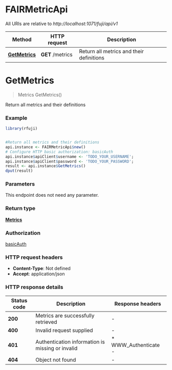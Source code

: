 # FAIRMetricApi

All URIs are relative to *http://localhost:1071/fuji/api/v1*

Method | HTTP request | Description
------------- | ------------- | -------------
[**GetMetrics**](FAIRMetricApi.md#GetMetrics) | **GET** /metrics | Return all metrics and their definitions


# **GetMetrics**
> Metrics GetMetrics()

Return all metrics and their definitions

### Example
```R
library(rfuji)


#Return all metrics and their definitions
api.instance <- FAIRMetricApi$new()
# Configure HTTP basic authorization: basicAuth
api.instance$apiClient$username <- 'TODO_YOUR_USERNAME';
api.instance$apiClient$password <- 'TODO_YOUR_PASSWORD';
result <- api.instance$GetMetrics()
dput(result)
```

### Parameters
This endpoint does not need any parameter.

### Return type

[**Metrics**](Metrics.md)

### Authorization

[basicAuth](../README.md#basicAuth)

### HTTP request headers

 - **Content-Type**: Not defined
 - **Accept**: application/json

### HTTP response details
| Status code | Description | Response headers |
|-------------|-------------|------------------|
| **200** | Metrics are successfully retrieved |  -  |
| **400** | Invalid request supplied |  -  |
| **401** | Authentication information is missing or invalid |  * WWW_Authenticate -  <br>  |
| **404** | Object not found |  -  |

